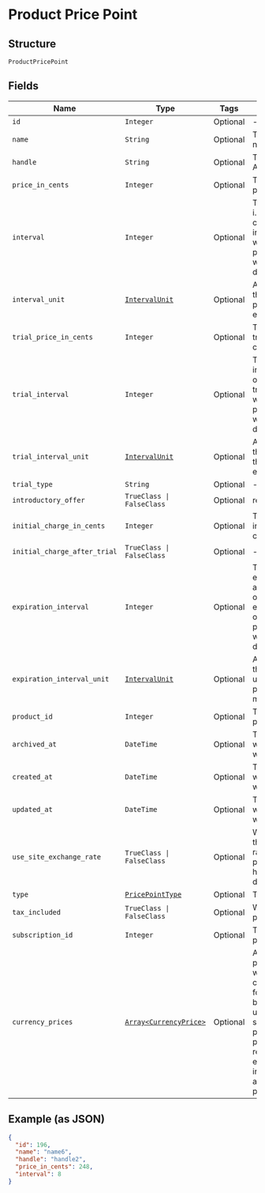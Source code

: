 
# Product Price Point

## Structure

`ProductPricePoint`

## Fields

| Name | Type | Tags | Description |
|  --- | --- | --- | --- |
| `id` | `Integer` | Optional | - |
| `name` | `String` | Optional | The product price point name |
| `handle` | `String` | Optional | The product price point API handle |
| `price_in_cents` | `Integer` | Optional | The product price point price, in integer cents |
| `interval` | `Integer` | Optional | The numerical interval. i.e. an interval of ‘30’ coupled with an interval_unit of day would mean this product price point would renew every 30 days |
| `interval_unit` | [`IntervalUnit`](../../doc/models/interval-unit.md) | Optional | A string representing the interval unit for this product price point, either month or day |
| `trial_price_in_cents` | `Integer` | Optional | The product price point trial price, in integer cents |
| `trial_interval` | `Integer` | Optional | The numerical trial interval. i.e. an interval of ‘30’ coupled with an trial_interval_unit of day would mean this product price point would renew every 30 days |
| `trial_interval_unit` | [`IntervalUnit`](../../doc/models/interval-unit.md) | Optional | A string representing the trial interval unit for this product price point, either month or day |
| `trial_type` | `String` | Optional | - |
| `introductory_offer` | `TrueClass \| FalseClass` | Optional | reserved for future use |
| `initial_charge_in_cents` | `Integer` | Optional | The product price point initial charge, in integer cents |
| `initial_charge_after_trial` | `TrueClass \| FalseClass` | Optional | - |
| `expiration_interval` | `Integer` | Optional | The numerical expiration interval. i.e. an expiration_interval of ‘30’ coupled with an expiration_interval_unit of day would mean this product price point would expire every 30 days |
| `expiration_interval_unit` | [`IntervalUnit`](../../doc/models/interval-unit.md) | Optional | A string representing the expiration interval unit for this product price point, either month or day |
| `product_id` | `Integer` | Optional | The product id this price point belongs to |
| `archived_at` | `DateTime` | Optional | Timestamp indicating when this price point was archived |
| `created_at` | `DateTime` | Optional | Timestamp indicating when this price point was created |
| `updated_at` | `DateTime` | Optional | Timestamp indicating when this price point was last updated |
| `use_site_exchange_rate` | `TrueClass \| FalseClass` | Optional | Whether or not to use the site's exchange rate or define your own pricing when your site has multiple currencies defined. |
| `type` | [`PricePointType`](../../doc/models/price-point-type.md) | Optional | The type of price point |
| `tax_included` | `TrueClass \| FalseClass` | Optional | Whether or not the price point includes tax |
| `subscription_id` | `Integer` | Optional | The subscription id this price point belongs to |
| `currency_prices` | [`Array<CurrencyPrice>`](../../doc/models/currency-price.md) | Optional | An array of currency pricing data is available when multiple currencies are defined for the site. It varies based on the use_site_exchange_rate setting for the price point. This parameter is present only in the response of read endpoints, after including the appropriate query parameter. |

## Example (as JSON)

```json
{
  "id": 196,
  "name": "name6",
  "handle": "handle2",
  "price_in_cents": 248,
  "interval": 8
}
```

